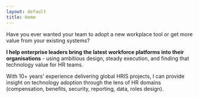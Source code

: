 ```yaml
---
layout: default
title: Home
---
```


Have you ever wanted your team to adopt a new workplace tool or get more value from your existing systems? 

**I help enterprise leaders bring the latest workforce platforms into their organisations**
\- using ambitious design, steady execution, and finding that technology value for HR teams.

With 10+ years' experience delivering global HRIS projects, I can provide insight on technology adoption through the lens of HR domains (compensation, benefits, security, reporting, data, roles design).